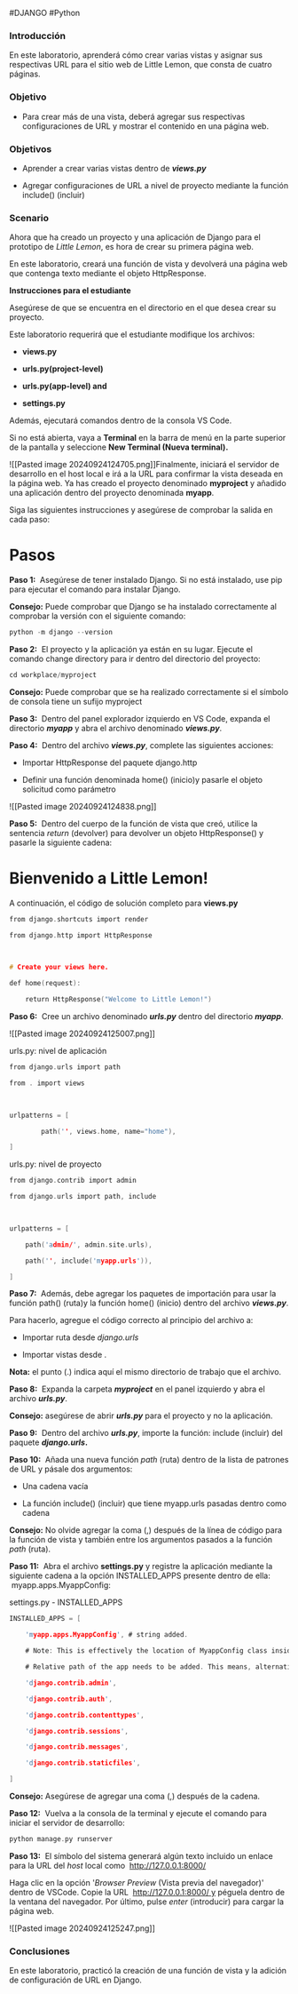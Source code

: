 #DJANGO #Python 
### Introducción

En este laboratorio, aprenderá cómo crear varias vistas y asignar sus respectivas URL para el sitio web de Little Lemon, que consta de cuatro páginas.

### Objetivo

- Para crear más de una vista, deberá agregar sus respectivas configuraciones de URL y mostrar el contenido en una página web.
    

### Objetivos

- Aprender a crear varias vistas dentro de _**views.py**_
    
- Agregar configuraciones de URL a nivel de proyecto mediante la función include() (incluir)
    

### Scenario

Ahora que ha creado un proyecto y una aplicación de Django para el prototipo de _Little Lemon_, es hora de crear su primera página web.

En este laboratorio, creará una función de vista y devolverá una página web que contenga texto mediante el objeto HttpResponse.

**Instrucciones para el estudiante**

Asegúrese de que se encuentra en el directorio en el que desea crear su proyecto.

Este laboratorio requerirá que el estudiante modifique los archivos:

- **views.py**
    
- **urls.py(project-level)**
    
- **urls.py(app-level) and**
    
- **settings.py**
    

Además, ejecutará comandos dentro de la consola VS Code.

Si no está abierta, vaya a **Terminal** en la barra de menú en la parte superior de la pantalla y seleccione **New Terminal (Nueva terminal).**

![[Pasted image 20240924124705.png]]Finalmente, iniciará el servidor de desarrollo en el host local e irá a la URL para confirmar la vista deseada en la página web. Ya has creado el proyecto denominado **myproject** y añadido una aplicación dentro del proyecto denominada **myapp**.

Siga las siguientes instrucciones y asegúrese de comprobar la salida en cada paso:

# Pasos

**Paso 1:**  Asegúrese de tener instalado Django. Si no está instalado, use pip para ejecutar el comando para instalar Django.

**Consejo:** Puede comprobar que Django se ha instalado correctamente al comprobar la versión con el siguiente comando:

```c
python -m django --version
```


**Paso 2:**  El proyecto y la aplicación ya están en su lugar. Ejecute el comando change directory para ir dentro del directorio del proyecto:

```c
cd workplace/myproject
```

**Consejo:** Puede comprobar que se ha realizado correctamente si el símbolo de consola tiene un sufijo myproject

**Paso 3:**  Dentro del panel explorador izquierdo en VS Code, expanda el directorio _**myapp**_ y abra el archivo denominado _**views.py**_.

**Paso 4:**  Dentro del archivo _**views.py**_, complete las siguientes acciones:

- Importar HttpResponse del paquete django.http
    
- Definir una función denominada home() (inicio)y pasarle el objeto solicitud como parámetro

![[Pasted image 20240924124838.png]]

**Paso 5:**  Dentro del cuerpo de la función de vista que creó, utilice la sentencia _return_ (devolver) para devolver un objeto HttpResponse() y pasarle la siguiente cadena:

****<h1> Bienvenido a Little Lemon! </h1>****
A continuación, el código de solución completo para **views.py**
```c
from django.shortcuts import render

from django.http import HttpResponse

  

# Create your views here.

def home(request):

    return HttpResponse("Welcome to Little Lemon!")
```

**Paso 6:**  Cree un archivo denominado _**urls.py**_ dentro del directorio _**myapp**_.

![[Pasted image 20240924125007.png]]

urls.py: nivel de aplicación

```c
from django.urls import path

from . import views

  

urlpatterns = [

        path('', views.home, name="home"),

]
```

urls.py: nivel de proyecto
```c
from django.contrib import admin

from django.urls import path, include

  

urlpatterns = [

    path('admin/', admin.site.urls),

    path('', include('myapp.urls')),

]
```


**Paso 7:**  Además, debe agregar los paquetes de importación para usar la función path() (ruta)y la función home() (inicio) dentro del archivo _**views.py**_.

Para hacerlo, agregue el código correcto al principio del archivo a:

- Importar ruta desde _django.urls_
    
- Importar vistas desde .
    

**Nota:** el punto (.) indica aquí el mismo directorio de trabajo que el archivo.

**Paso 8:**  Expanda la carpeta _**myproject**_ en el panel izquierdo y abra el archivo _**urls.py**_.

**Consejo:** asegúrese de abrir _**urls.py**_ para el proyecto y no la aplicación.

**Paso 9:**  Dentro del archivo _**urls.py**_, importe la función: include (incluir) del paquete _**django.urls**_**.**

**Paso 10:**  Añada una nueva función _path_ (ruta) dentro de la lista de patrones de URL y pásale dos argumentos:

- Una cadena vacía
    
- La función include() (incluir) que tiene myapp.urls pasadas dentro como cadena
    

**Consejo:** No olvide agregar la coma (,) después de la línea de código para la función de vista y también entre los argumentos pasados a la función _path_ (ruta).

**Paso 11:**  Abra el archivo **settings.py** y registre la aplicación mediante la siguiente cadena a la opción INSTALLED_APPS presente dentro de ella:  myapp.apps.MyappConfig:

settings.py - INSTALLED_APPS
```c
INSTALLED_APPS = [

    'myapp.apps.MyappConfig', # string added. 

    # Note: This is effectively the location of MyappConfig class inside the app-level apps.py file

    # Relative path of the app needs to be added. This means, alternatively you could have also added simply the name of the app which is 'myapp' 

    'django.contrib.admin',

    'django.contrib.auth',

    'django.contrib.contenttypes',

    'django.contrib.sessions',

    'django.contrib.messages',

    'django.contrib.staticfiles',

]
```

**Consejo:** Asegúrese de agregar una coma (,) después de la cadena.

**Paso 12:**  Vuelva a la consola de la terminal y ejecute el comando para iniciar el servidor de desarrollo:


```c
python manage.py runserver
```

**Paso 13:**  El símbolo del sistema generará algún texto incluido un enlace para la URL del _host_ local como  http://127.0.0.1:8000/

Haga clic en la opción '_Browser Preview_ (Vista previa del navegador)' dentro de VSCode. Copie la URL  http://127.0.0.1:8000/ y péguela dentro de la ventana del navegador. Por último, pulse _enter_ (introducir) para cargar la página web.

![[Pasted image 20240924125247.png]]

### Conclusiones

En este laboratorio, practicó la creación de una función de vista y la adición de configuración de URL en Django.



